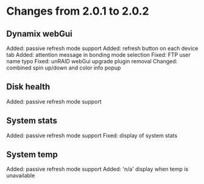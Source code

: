 Changes from 2.0.1 to 2.0.2
===========================

Dynamix webGui
--------------
Added: passive refresh mode support
Added: refresh button on each device tab
Added: attention message in bonding mode selection
Fixed: FTP user name typo
Fixed: unRAID webGui upgrade plugin removal
Changed: combined spin up/down and color info popup

Disk health
-----------
Added: passive refresh mode support

System stats
------------
Added: passive refresh mode support
Fixed: display of system stats

System temp
-----------
Added: passive refresh mode support
Added: 'n/a' display when temp is unavailable
